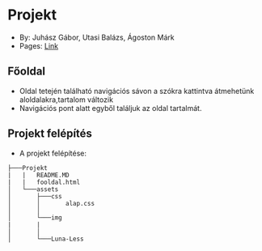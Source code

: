 # Projekt
- By: Juhász Gábor, Utasi Balázs, Ágoston Márk
- Pages: [Link]()

## Főoldal
- Oldal tetején található navigációs sávon a szókra kattintva átmehetünk aloldalakra,tartalom változik
- Navigációs pont alatt egyből találjuk az oldal tartalmát.

## Projekt felépítés
- A projekt felépítése:
```
├───Projekt
|   |   README.MD
|   |   fooldal.html
│   └───assets
│       ├───css
│       │       alap.css
│       │
│       └───img
|       |
│       │
│       └───Luna-Less
```